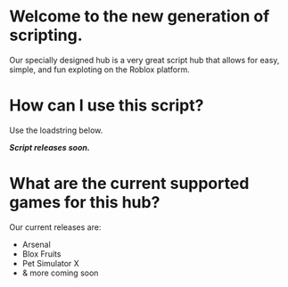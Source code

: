 # Welcome to the new generation of scripting.
Our specially designed hub is a very great script hub that allows for easy, simple, and fun exploting on the Roblox platform.

# How can I use this script?
Use the loadstring below.

***Script releases soon.***

# What are the current supported games for this hub?
Our current releases are:
- Arsenal
- Blox Fruits
- Pet Simulator X
- & more coming soon
